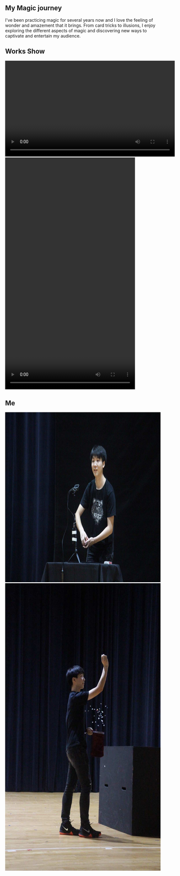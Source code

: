 ## My Magic journey

I've been practicing magic for several years now and I love the feeling of wonder and amazement that it brings. From card tricks to illusions, I enjoy exploring the different aspects of magic and discovering new ways to captivate and entertain my audience. 

## Works Show

<video width="550" height="310" controls>
  <source src="/images/magic3.MP4" type="video/mp4">
  
</video>

<div style="justify-content: center;">
  <video width="421" height="750" controls>
    <source src="/images/magic4.MP4" type="video/mp4">
  </video>
</div>



## Me
<img src="/images/magic1.JPG" alt="magic1" width="980" height="550">
<img src="/images/magic2.JPG" alt="magic2" width="620" height="930">
